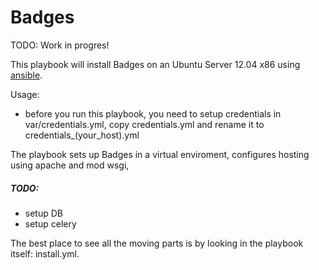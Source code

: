 # Badges

TODO: Work in progres!

This playbook will install Badges on an Ubuntu Server 12.04 x86 using [ansible](http://ansible.cc).

Usage:
* before you run this playbook, you need to setup credentials in var/credentials.yml, copy credentials.yml and rename it to credentials_(your_host).yml

The playbook sets up Badges in a virtual enviroment, configures hosting using apache and mod wsgi, 

##### TODO:
* setup DB
* setup celery

The best place to see all the moving parts is by looking in the playbook itself: install.yml.

 
